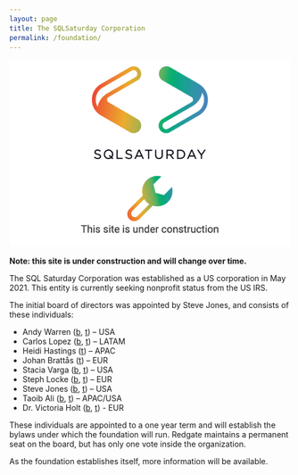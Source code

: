 ```yaml
---
layout: page
title: The SQLSaturday Corporation
permalink: /foundation/
---
```

![Under Construction](/assets/img/Page_Under_Construction.png)

**Note: this site is under construction and will change over time.**

The SQL Saturday Corporation was established as a US corporation in May 2021. This entity is currently seeking nonprofit status from the US IRS. 

The initial board of directors was appointed by Steve Jones, and consists of these individuals:

- Andy Warren ([b](https://sqlandy.com/), [t](https://twitter.com/sqlandy)) – USA
- Carlos Lopez ([b](https://thedbamuppity.blogspot.com/), [t](https://twitter.com/CarlosLopezSQL)) – LATAM
- Heidi Hastings ([t](https://twitter.com/HeidiHasting)) – APAC
- Johan Brattås ([t](https://twitter.com/intoleranse)) – EUR
- Stacia Varga ([b](http://blog.datainspirations.com/), [t](https://twitter.com/_StaciaV_)) – USA
- Steph Locke ([b](https://nightingalehq.ai/), [t](https://twitter.com/TheStephLocke)) – EUR
- Steve Jones ([b](https://voiceofthedba.com/), [t](https://twitter.com/way0utwest)) – USA
- Taoib Ali ([b](https://sqlworldwide.com/), [t](https://twitter.com/SqlWorldWide)) – APAC/USA
- Dr. Victoria Holt ([b](https://blog.victoriaholt.co.uk/), [t](https://twitter.com/victoria_holt)) - EUR

These individuals are appointed to a one year term and will establish the bylaws under which the foundation will run. Redgate maintains a permanent seat on the board, but has only one vote inside the organization.

As the foundation establishes itself, more information will be available.
